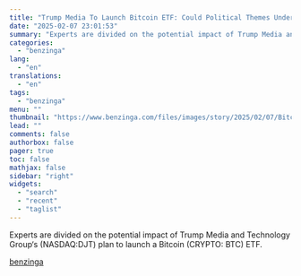 ```yaml
---
title: "Trump Media To Launch Bitcoin ETF: Could Political Themes Undermine Long-Term Stability?"
date: "2025-02-07 23:01:53"
summary: "Experts are divided on the potential impact of Trump Media and Technology Group‘s (NASDAQ:DJT) plan to launch a Bitcoin (CRYPTO: BTC) ETF."
categories:
  - "benzinga"
lang:
  - "en"
translations:
  - "en"
tags:
  - "benzinga"
menu: ""
thumbnail: "https://www.benzinga.com/files/images/story/2025/02/07/Bitcoin-a-90-000-o-30-000--Dipende-tutto.jpeg"
lead: ""
comments: false
authorbox: false
pager: true
toc: false
mathjax: false
sidebar: "right"
widgets:
  - "search"
  - "recent"
  - "taglist"
---
```


Experts are divided on the potential impact of Trump Media and Technology Group‘s (NASDAQ:DJT) plan to launch a Bitcoin (CRYPTO: BTC) ETF.

[benzinga](https://www.benzinga.com/markets/cryptocurrency/25/02/43562195/trump-media-to-launch-bitcoin-etf-could-political-themes-undermine-long-term-stability)
